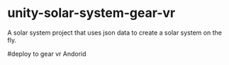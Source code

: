 # unity-solar-system-gear-vr
A solar system project that uses json data to create a solar system on the fly. 

#deploy to gear vr Andorid
